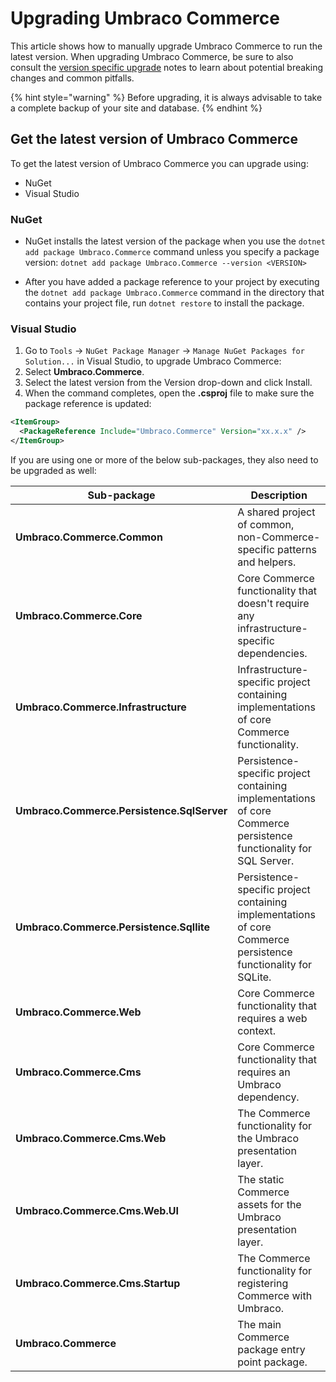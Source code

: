 # Upgrading Umbraco Commerce

This article shows how to manually upgrade Umbraco Commerce to run the latest version.
When upgrading Umbraco Commerce, be sure to also consult the [version specific upgrade](/112/umbraco-commerce/getting-started/installation/version-specific-upgrades.md) notes to learn about potential breaking changes and common pitfalls.

{% hint style="warning" %}
Before upgrading, it is always advisable to take a complete backup of your site and database.
{% endhint %}

## Get the latest version of Umbraco Commerce

To get the latest version of Umbraco Commerce you can upgrade using:
- NuGet
- Visual Studio

### NuGet

- NuGet installs the latest version of the package when you use the `dotnet add package Umbraco.Commerce` command unless you specify a package version: `dotnet add package Umbraco.Commerce --version <VERSION>`

- After you have added a package reference to your project by executing the `dotnet add package Umbraco.Commerce` command in the directory that contains your project file, run `dotnet restore` to install the package.


### Visual Studio

1. Go to `Tools` -> `NuGet Package Manager` -> `Manage NuGet Packages for Solution...` in Visual Studio, to upgrade Umbraco Commerce:
2. Select **Umbraco.Commerce**.
3. Select the latest version from the Version drop-down and click Install.
4. When the command completes, open the **.csproj** file to make sure the package reference is updated:
```xml
<ItemGroup>
  <PackageReference Include="Umbraco.Commerce" Version="xx.x.x" />
</ItemGroup>
```

If you are using one or more of the below sub-packages, they also need to be upgraded as well:

<table><thead><tr><th width="282">Sub-package</th><th>Description</th></tr></thead><tbody><tr><td><strong>Umbraco.Commerce.Common</strong></td><td>A shared project of common, non-Commerce-specific patterns and helpers.</td></tr><tr><td><strong>Umbraco.Commerce.Core</strong></td><td>Core Commerce functionality that doesn't require any infrastructure-specific dependencies.</td></tr><tr><td><strong>Umbraco.Commerce.Infrastructure</strong></td><td>Infrastructure-specific project containing implementations of core Commerce functionality.</td></tr><tr><td><strong>Umbraco.Commerce.Persistence.SqlServer</strong></td><td>Persistence-specific project containing implementations of core Commerce persistence functionality for SQL Server.</td></tr><tr><td><strong>Umbraco.Commerce.Persistence.Sqllite</strong></td><td>Persistence-specific project containing implementations of core Commerce persistence functionality for SQLite.</td></tr><tr><td><strong>Umbraco.Commerce.Web</strong></td><td>Core Commerce functionality that requires a web context.</td></tr><tr><td><strong>Umbraco.Commerce.Cms</strong></td><td>Core Commerce functionality that requires an Umbraco dependency.</td></tr><tr><td><strong>Umbraco.Commerce.Cms.Web</strong></td><td>The Commerce functionality for the Umbraco presentation layer.</td></tr><tr><td><strong>Umbraco.Commerce.Cms.Web.UI</strong></td><td>The static Commerce assets for the Umbraco presentation layer.</td></tr><tr><td><strong>Umbraco.Commerce.Cms.Startup</strong></td><td>The Commerce functionality for registering Commerce with Umbraco.</td></tr><tr><td><strong>Umbraco.Commerce</strong></td><td>The main Commerce package entry point package.</td></tr></tbody></table>

